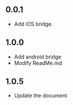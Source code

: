 ## 0.0.1

* Add iOS bridge.

## 1.0.0

* Add android bridge
* Modify ReadMe.md

## 1.0.5
* Update the document
